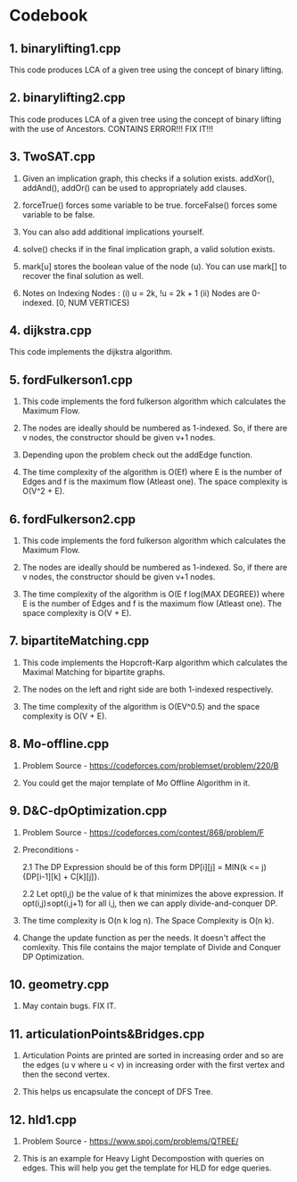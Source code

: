# Codebook

## 1. binarylifting1.cpp
  This code produces LCA of a given tree using the concept of binary lifting.
  
## 2. binarylifting2.cpp
  This code produces LCA of a given tree using the concept of binary lifting with the use of Ancestors.
  CONTAINS ERROR!!! FIX IT!!!

## 3. TwoSAT.cpp
    
  1. Given an implication graph, this checks if a solution exists.
  addXor(), addAnd(), addOr() can be used to appropriately add clauses.
    
  2. forceTrue() forces some variable to be true.
     forceFalse() forces some variable to be false.

  3. You can also add additional implications yourself.
  
  4. solve() checks if in the final implication graph, a valid solution exists.
  
  5. mark[u] stores the boolean value of the node (u). You can use mark[] to
  recover the final solution as well.

  6. Notes on Indexing Nodes : (i) u = 2k, !u = 2k + 1 (ii) Nodes are 0-indexed. [0, NUM VERTICES)

## 4. dijkstra.cpp
  This code implements the dijkstra algorithm.
  
## 5. fordFulkerson1.cpp
  1. This code implements the ford fulkerson algorithm which calculates the Maximum Flow.
  
  2. The nodes are ideally should be numbered as 1-indexed. So, if there are v nodes,
  the constructor should be given v+1 nodes.
  
  3. Depending upon the problem check out the addEdge function.
  
  4. The time complexity of the algorithm is O(Ef) where E is the number of Edges and f is the maximum flow (Atleast one). The space complexity is O(V^2 + E).
  

## 6. fordFulkerson2.cpp
  1. This code implements the ford fulkerson algorithm which calculates the Maximum Flow.
  
  2. The nodes are ideally should be numbered as 1-indexed. So, if there are v nodes,
  the constructor should be given v+1 nodes.
  
  3. The time complexity of the algorithm is O(E f log(MAX DEGREE)) where E is the number of Edges and f is the maximum flow (Atleast one). The space complexity is O(V + E).

## 7. bipartiteMatching.cpp
  1. This code implements the Hopcroft-Karp algorithm which calculates the Maximal Matching for bipartite graphs.
  
  2. The nodes on the left and right side are both 1-indexed respectively.
  
  3. The time complexity of the algorithm is O(EV^0.5) and the space complexity is O(V + E).
  
## 8. Mo-offline.cpp
  1. Problem Source - https://codeforces.com/problemset/problem/220/B
  
  2. You could get the major template of Mo Offline Algorithm in it.

## 9. D&C-dpOptimization.cpp
  1. Problem Source - https://codeforces.com/contest/868/problem/F
  
  2. Preconditions -
  
      2.1  The DP Expression should be of this form DP[i][j] = MIN(k <= j)   {DP[i-1][k] + C[k][j]}.
      
      2.2  Let opt(i,j) be the value of k that minimizes the above expression. If opt(i,j)≤opt(i,j+1) for all i,j, then we can apply divide-and-conquer DP.
  
  3. The time complexity is O(n k log n). The Space Complexity is O(n k).
  
  4. Change the update function as per the needs. It doesn't affect the comlexity. This file contains the major template of Divide and Conquer DP Optimization.

## 10. geometry.cpp
  1. May contain bugs. FIX IT.
  
## 11. articulationPoints&Bridges.cpp
  1. Articulation Points are printed are sorted in increasing order and so are the edges (u v where u < v) in increasing order with the first vertex and then the second vertex.
  
  2. This helps us encapsulate the concept of DFS Tree.

## 12. hld1.cpp
  1. Problem Source - https://www.spoj.com/problems/QTREE/
  
  2. This is an example for Heavy Light Decompostion with queries on edges. This will help you get the template for HLD for edge queries.
